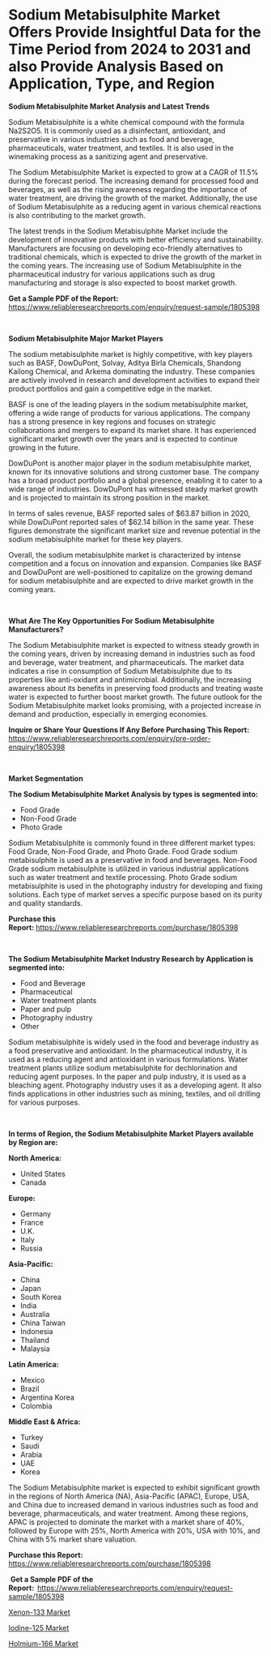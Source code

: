 <p><h1>Sodium Metabisulphite Market Offers Provide Insightful Data for the Time Period from 2024 to 2031 and also Provide Analysis Based on Application, Type, and Region</h1></p><p><strong>Sodium Metabisulphite Market Analysis and Latest Trends</strong></p>
<p><p>Sodium Metabisulphite is a white chemical compound with the formula Na2S2O5. It is commonly used as a disinfectant, antioxidant, and preservative in various industries such as food and beverage, pharmaceuticals, water treatment, and textiles. It is also used in the winemaking process as a sanitizing agent and preservative.</p><p>The Sodium Metabisulphite Market is expected to grow at a CAGR of 11.5% during the forecast period. The increasing demand for processed food and beverages, as well as the rising awareness regarding the importance of water treatment, are driving the growth of the market. Additionally, the use of Sodium Metabisulphite as a reducing agent in various chemical reactions is also contributing to the market growth.</p><p>The latest trends in the Sodium Metabisulphite Market include the development of innovative products with better efficiency and sustainability. Manufacturers are focusing on developing eco-friendly alternatives to traditional chemicals, which is expected to drive the growth of the market in the coming years. The increasing use of Sodium Metabisulphite in the pharmaceutical industry for various applications such as drug manufacturing and storage is also expected to boost market growth.</p></p>
<p><strong>Get a Sample PDF of the Report:&nbsp;</strong> <a href="https://www.reliableresearchreports.com/enquiry/request-sample/1805398">https://www.reliableresearchreports.com/enquiry/request-sample/1805398</a></p>
<p>&nbsp;</p>
<p><strong>Sodium Metabisulphite Major Market Players</strong></p>
<p><p>The sodium metabisulphite market is highly competitive, with key players such as BASF, DowDuPont, Solvay, Aditya Birla Chemicals, Shandong Kailong Chemical, and Arkema dominating the industry. These companies are actively involved in research and development activities to expand their product portfolios and gain a competitive edge in the market.</p><p>BASF is one of the leading players in the sodium metabisulphite market, offering a wide range of products for various applications. The company has a strong presence in key regions and focuses on strategic collaborations and mergers to expand its market share. It has experienced significant market growth over the years and is expected to continue growing in the future.</p><p>DowDuPont is another major player in the sodium metabisulphite market, known for its innovative solutions and strong customer base. The company has a broad product portfolio and a global presence, enabling it to cater to a wide range of industries. DowDuPont has witnessed steady market growth and is projected to maintain its strong position in the market.</p><p>In terms of sales revenue, BASF reported sales of $63.87 billion in 2020, while DowDuPont reported sales of $62.14 billion in the same year. These figures demonstrate the significant market size and revenue potential in the sodium metabisulphite market for these key players.</p><p>Overall, the sodium metabisulphite market is characterized by intense competition and a focus on innovation and expansion. Companies like BASF and DowDuPont are well-positioned to capitalize on the growing demand for sodium metabisulphite and are expected to drive market growth in the coming years.</p></p>
<p>&nbsp;</p>
<p><strong>What Are The Key Opportunities For Sodium Metabisulphite Manufacturers?</strong></p>
<p><p>The Sodium Metabisulphite market is expected to witness steady growth in the coming years, driven by increasing demand in industries such as food and beverage, water treatment, and pharmaceuticals. The market data indicates a rise in consumption of Sodium Metabisulphite due to its properties like anti-oxidant and antimicrobial. Additionally, the increasing awareness about its benefits in preserving food products and treating waste water is expected to further boost market growth. The future outlook for the Sodium Metabisulphite market looks promising, with a projected increase in demand and production, especially in emerging economies.</p></p>
<p><strong>Inquire or Share Your Questions If Any Before Purchasing This Report:</strong> <a href="https://www.reliableresearchreports.com/enquiry/pre-order-enquiry/1805398">https://www.reliableresearchreports.com/enquiry/pre-order-enquiry/1805398</a></p>
<p>&nbsp;</p>
<p><strong>Market Segmentation</strong></p>
<p><strong>The Sodium Metabisulphite Market Analysis by types is segmented into:</strong></p>
<p><ul><li>Food Grade</li><li>Non-Food Grade</li><li>Photo Grade</li></ul></p>
<p><p>Sodium Metabisulphite is commonly found in three different market types: Food Grade, Non-Food Grade, and Photo Grade. Food Grade sodium metabisulphite is used as a preservative in food and beverages. Non-Food Grade sodium metabisulphite is utilized in various industrial applications such as water treatment and textile processing. Photo Grade sodium metabisulphite is used in the photography industry for developing and fixing solutions. Each type of market serves a specific purpose based on its purity and quality standards.</p></p>
<p><strong>Purchase this Report:&nbsp;</strong><a href="https://www.reliableresearchreports.com/purchase/1805398">https://www.reliableresearchreports.com/purchase/1805398</a></p>
<p>&nbsp;</p>
<p><strong>The Sodium Metabisulphite Market Industry Research by Application is segmented into:</strong></p>
<p><ul><li>Food and Beverage</li><li>Pharmaceutical</li><li>Water treatment plants</li><li>Paper and pulp</li><li>Photography industry</li><li>Other</li></ul></p>
<p><p>Sodium metabisulphite is widely used in the food and beverage industry as a food preservative and antioxidant. In the pharmaceutical industry, it is used as a reducing agent and antioxidant in various formulations. Water treatment plants utilize sodium metabisulphite for dechlorination and reducing agent purposes. In the paper and pulp industry, it is used as a bleaching agent. Photography industry uses it as a developing agent. It also finds applications in other industries such as mining, textiles, and oil drilling for various purposes.</p></p>
<p>&nbsp;</p>
<p><strong>In terms of Region, the Sodium Metabisulphite Market Players available by Region are:</strong></p>
<p>
    <p> <strong> North America: </strong>
        <ul>
            <li>United States</li>
            <li>Canada</li>
        </ul>
        </p> 
    <p> <strong> Europe: </strong>
        <ul>
            <li>Germany</li>
            <li>France</li>
            <li>U.K.</li>
            <li>Italy</li>
            <li>Russia</li>
        </ul>
        </p> 
    <p> <strong> Asia-Pacific: </strong>
        <ul>
            <li>China</li>
            <li>Japan</li>
            <li>South Korea</li>
            <li>India</li>
            <li>Australia</li>
            <li>China Taiwan</li>
            <li>Indonesia</li>
            <li>Thailand</li>
            <li>Malaysia</li>
        </ul>
        </p> 
    <p> <strong> Latin America: </strong>
        <ul>
            <li>Mexico</li>
            <li>Brazil</li>
            <li>Argentina Korea</li>
            <li>Colombia</li>
        </ul>
        </p> 
    <p> <strong> Middle East & Africa: </strong>
        <ul>
            <li>Turkey</li>
            <li>Saudi</li>
            <li>Arabia</li>
            <li>UAE</li>
            <li>Korea</li>
        </ul>
    </p>
    </p>
<p><p>The Sodium Metabisulphite market is expected to exhibit significant growth in the regions of North America (NA), Asia-Pacific (APAC), Europe, USA, and China due to increased demand in various industries such as food and beverage, pharmaceuticals, and water treatment. Among these regions, APAC is projected to dominate the market with a market share of 40%, followed by Europe with 25%, North America with 20%, USA with 10%, and China with 5% market share valuation.</p></p>
<p><strong>Purchase this Report: </strong><a href="https://www.reliableresearchreports.com/purchase/1805398">https://www.reliableresearchreports.com/purchase/1805398</a></p>
<p>&nbsp;<strong>Get a Sample PDF of the Report:&nbsp;&nbsp;</strong><a href="https://www.reliableresearchreports.com/enquiry/request-sample/1805398">https://www.reliableresearchreports.com/enquiry/request-sample/1805398</a></p>
<p><strong></strong></p>
<p><p><a href="https://view.publitas.com/reportprime-1/xenon-133-market-size-share-trends-analysis-report-by-application-regional-outlook-competitive-strategies-and-segment-forecasts-2024-2031/">Xenon-133 Market</a></p><p><a href="https://view.publitas.com/reportprime-1/iodine-125-market-offers-provide-insightful-data-for-the-time-period-from-2024-to-2031-and-also-provide-analysis-based-on-application-type-and-region/">Iodine-125 Market</a></p><p><a href="https://view.publitas.com/reportprime-1/holmium-166-market-provides-detailed-segmentation-of-this-market-based-on-type-application-and-region-and-forecast-for-the-period-from-2024-2031/">Holmium-166 Market</a></p></p>
